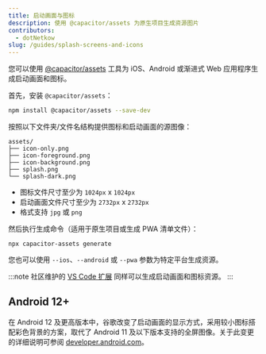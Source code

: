 ```yaml
---
title: 启动画面与图标
description: 使用 @capacitor/assets 为原生项目生成资源图片
contributors:
  - dotNetkow
slug: /guides/splash-screens-and-icons
---
```


您可以使用 [@capacitor/assets](https://github.com/ionic-team/capacitor-assets) 工具为 iOS、Android 或渐进式 Web 应用程序生成启动画面和图标。

首先，安装 `@capacitor/assets`：

```bash
npm install @capacitor/assets --save-dev
```

按照以下文件夹/文件名结构提供图标和启动画面的源图像：
```
assets/
├── icon-only.png
├── icon-foreground.png
├── icon-background.png
├── splash.png
└── splash-dark.png
```
- 图标文件尺寸至少为 `1024px` x `1024px`
- 启动画面文件尺寸至少为 `2732px` x `2732px`
- 格式支持 `jpg` 或 `png`

然后执行生成命令（适用于原生项目或生成 PWA 清单文件）：
```shell
npx capacitor-assets generate
```

您也可以使用 `--ios`、`--android` 或 `--pwa` 参数为特定平台生成资源。

:::note
社区维护的 [VS Code 扩展](../getting-started/vscode-extension.mdx) 同样可以生成启动画面和图标资源。
:::

## Android 12+
在 Android 12 及更高版本中，谷歌改变了启动画面的显示方式，采用较小图标搭配彩色背景的方案，取代了 Android 11 及以下版本支持的全屏图像。关于此变更的详细说明可参阅 [developer.android.com](https://developer.android.com/develop/ui/views/launch/splash-screen)。